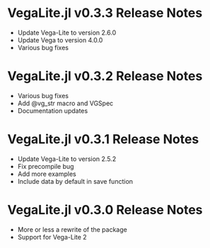 # VegaLite.jl v0.3.3 Release Notes
* Update Vega-Lite to version 2.6.0
* Update Vega to version 4.0.0
* Various bug fixes

# VegaLite.jl v0.3.2 Release Notes
* Various bug fixes
* Add @vg_str macro and VGSpec
* Documentation updates

# VegaLite.jl v0.3.1 Release Notes
* Update Vega-Lite to version 2.5.2
* Fix precompile bug
* Add more examples
* Include data by default in save function

# VegaLite.jl v0.3.0 Release Notes
* More or less a rewrite of the package
* Support for Vega-Lite 2
